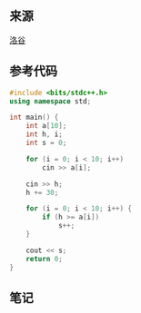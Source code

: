 ## 来源

[洛谷](https://www.luogu.com.cn/problem/P1046)

## 参考代码

~~~c++
#include <bits/stdc++.h>
using namespace std;

int main() {
	int a[10];
	int h, i;
	int s = 0;

	for (i = 0; i < 10; i++)
		cin >> a[i];

	cin >> h;
	h += 30;

	for (i = 0; i < 10; i++) {
		if (h >= a[i])
			s++;
	}

	cout << s;
	return 0;
}
~~~

## 笔记